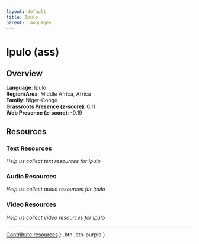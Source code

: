 ```yaml
---
layout: default
title: Ipulo
parent: Languages
---
```


# Ipulo (ass)

## Overview

**Language**: Ipulo  
**Region/Area**: Middle Africa, Africa  
**Family**: Niger-Congo  
**Grassroots Presence (z-score)**: 0.11  
**Web Presence (z-score)**: -0.19  

## Resources

### Text Resources
*Help us collect text resources for Ipulo*

### Audio Resources
*Help us collect audio resources for Ipulo*

### Video Resources
*Help us collect video resources for Ipulo*

---

[Contribute resources](https://forms.office.com/e/1SfLJx3u1r){: .btn .btn-purple }
